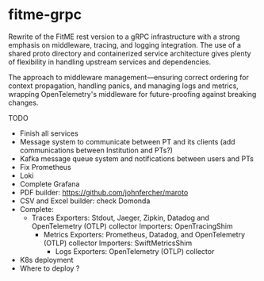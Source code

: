 # fitme-grpc

Rewrite of the FitME rest version to a  gRPC infrastructure with a strong emphasis on middleware, tracing, and logging integration.
The use of a shared proto directory and containerized service architecture gives plenty of flexibility in handling upstream services and dependencies.

The approach to middleware management—ensuring correct ordering for context propagation, handling panics, and managing logs and metrics, wrapping OpenTelemetry's middleware for future-proofing against breaking changes.

TODO
 - Finish all services
 - Message system to communicate between PT and its clients (add communications between Institution and PTs?)
 - Kafka message queue system and notifications between users and PTs
 - Fix Prometheus
 - Loki
 - Complete Grafana
 - PDF builder: https://github.com/johnfercher/maroto
 - CSV and Excel builder: check Domonda
 - Complete:
   - Traces
      Exporters: Stdout, Jaeger, Zipkin, Datadog and OpenTelemetry (OTLP) collector
      Importers: OpenTracingShim
     - Metrics
        Exporters: Prometheus, Datadog, and OpenTelemetry (OTLP) collector
        Importers: SwiftMetricsShim
       - Logs
        Exporters: OpenTelemetry (OTLP) collector
 - K8s deployment
 - Where to deploy ?
